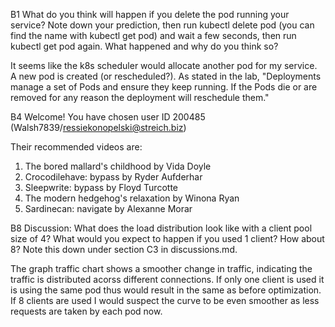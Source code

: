 B1
What do you think will happen if you delete the pod running your service? Note down your prediction, then run kubectl delete pod <pod-name> (you can find the name with kubectl get pod) and wait a few seconds, then run kubectl get pod again. What happened and why do you think so?

It seems like the k8s scheduler would allocate another pod for my service. A new pod is created (or rescheduled?). As stated in the lab, "Deployments manage a set of Pods and ensure they keep running. If the Pods die or are removed for any reason the deployment will reschedule them."


B4
Welcome! You have chosen user ID 200485 (Walsh7839/ressiekonopelski@streich.biz)

Their recommended videos are:
 1. The bored mallard's childhood by Vida Doyle
 2. Crocodilehave: bypass by Ryder Aufderhar
 3. Sleepwrite: bypass by Floyd Turcotte
 4. The modern hedgehog's relaxation by Winona Ryan
 5. Sardinecan: navigate by Alexanne Morar


 B8
 Discussion: What does the load distribution look like with a client pool size of 4? What would you expect to happen if you used 1 client? How about 8? Note this down under section C3 in discussions.md.

 The graph traffic chart shows a smoother change in traffic, indicating the traffic is distributed acorss different connections. If only one client is used it is using the same pod thus would result in the same as before optimization. If 8  clients are used I would suspect the curve to be even smoother as less requests are taken by each pod now.